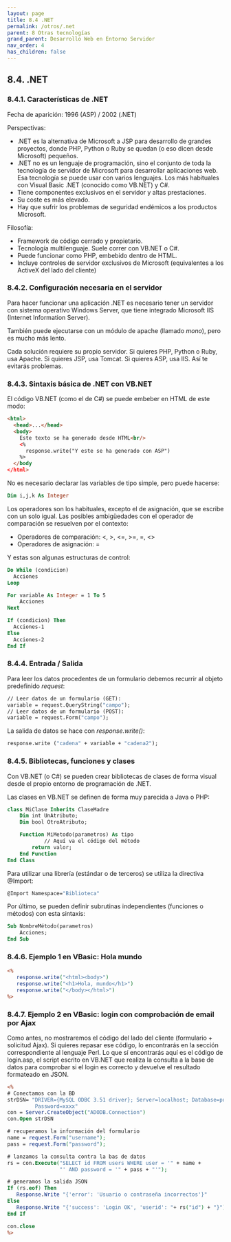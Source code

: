 ```yaml
---
layout: page
title: 8.4 .NET
permalink: /otros/.net
parent: 8 Otras tecnologías
grand_parent: Desarrollo Web en Entorno Servidor
nav_order: 4
has_children: false
---
```


## 8.4. .NET

### 8.4.1. Características de .NET

Fecha de aparición: 1996 (ASP) / 2002 (.NET)

Perspectivas: 

* .NET es la alternativa de Microsoft a JSP para desarrollo de grandes proyectos, donde PHP, Python o Ruby se quedan (o eso dicen desde Microsoft) pequeños.
* .NET no es un lenguaje de programación, sino el conjunto de toda la tecnología de servidor de Microsoft para desarrollar aplicaciones web. Esa tecnología se puede usar con varios lenguajes. Los más habituales con Visual Basic .NET (conocido como VB.NET) y C#.
* Tiene componentes exclusivos en el servidor y altas prestaciones. 
* Su coste es más elevado.
* Hay que sufrir los problemas de seguridad endémicos a los productos Microsoft.

Filosofía:

* Framework de código cerrado y propietario.
* Tecnología multilenguaje. Suele correr con VB.NET o C#. 
* Puede funcionar como PHP, embebido dentro de HTML.
* Incluye controles de servidor exclusivos de Microsoft (equivalentes a los ActiveX del lado del cliente)

### 8.4.2. Configuración necesaria en el servidor

Para hacer funcionar una aplicación .NET es necesario tener un servidor con sistema operativo Windows Server, que tiene integrado Microsoft IIS (Internet Information Server).

También puede ejecutarse con un módulo de apache (llamado *mono*), pero es mucho más lento.

Cada solución requiere su propio servidor. Si quieres PHP, Python o Ruby, usa Apache. Si quieres JSP, usa Tomcat. Si quieres ASP, usa IIS. Así te evitarás problemas.

### 8.4.3. Sintaxis básica de .NET con VB.NET

El código VB.NET (como el de C#) se puede embeber en HTML de este modo:

```html
<html>
  <head>...</head>
  <body>
    Este texto se ha generado desde HTML<br/>
    <%
      response.write("Y este se ha generado con ASP")
    %>
  </body
</html>
```

No es necesario declarar las variables de tipo simple, pero puede hacerse:

```vb
Dim i,j,k As Integer
```

Los operadores son los habituales, excepto el de asignación, que se escribe con un solo igual. Las posibles ambigüedades con el operador de comparación se resuelven por el contexto:

* Operadores de comparación: <, >, <=, >=, =, <> 
* Operadores de asignación: =

Y estas son algunas estructuras de control:

```vb
Do While (condicion) 
  Acciones
Loop

For variable As Integer = 1 To 5
    Acciones
Next

If (condicion) Then
  Acciones-1
Else 
  Acciones-2
End If
```

### 8.4.4. Entrada / Salida

Para leer los datos procedentes de un formulario debemos recurrir al objeto predefinido *request*:

```vb
// Leer datos de un formulario (GET):
variable = request.QueryString("campo");
// Leer datos de un formulario (POST):
variable = request.Form("campo");
```

La salida de datos se hace con *response.write()*:

```vb
response.write ("cadena" + variable + "cadena2"); 
```

### 8.4.5. Bibliotecas, funciones y clases

Con VB.NET (o C#) se pueden crear bibliotecas de clases de forma visual desde el propio entorno de programación de .NET.

Las clases en VB.NET se definen de forma muy parecida a Java o PHP:

```vb
class MiClase Inherits ClaseMadre
    Dim int UnAtributo;
    Dim bool OtroAtributo;

    Function MiMetodo(parametros) As tipo
            // Aquí va el código del método
        return valor;
    End Function
End Class
```

Para utilizar una librería (estándar o de terceros) se utiliza la directiva @Import:

```vb
@Import Namespace="Biblioteca"
```

Por último, se pueden definir subrutinas independientes (funciones o métodos) con esta sintaxis:

```vb
Sub NombreMétodo(parametros)
    Acciones;
End Sub
```
### 8.4.6. Ejemplo 1 en VBasic: Hola mundo

```asp
<%
   response.write("<html><body>")
   response.write("<h1>Hola, mundo</h1>")
   response.write("</body></html>")
%>
```

### 8.4.7. Ejemplo 2 en VBasic: login con comprobación de email por Ajax

Como antes, no mostraremos el código del lado del cliente (formulario + solicitud Ajax). Si quieres repasar ese código, lo encontrarás en la sección correspondiente al lenguaje Perl. Lo que sí encontrarás aquí es el código de login.asp, el script escrito en VB.NET que realiza la consulta a la base de datos para comprobar si el login es correcto y devuelve el resultado formateado en JSON.

```asp
<% 
# Conectamos con la BD
strDSN= "DRIVER={MySQL ODBC 3.51 driver}; Server=localhost; Database=prueba; User=root;  
         Password=xxxx"
con = Server.CreateObject("ADODB.Connection")
con.Open strDSN

# recuperamos la información del formulario
name = request.Form("username");
pass = request.Form("password");

# lanzamos la consulta contra la bas de datos
rs = con.Execute("SELECT id FROM users WHERE user = '" + name + 
                 "' AND password = '" + pass + "'");

# generamos la salida JSON
If (rs.eof) Then
   Response.Write "{'error': 'Usuario o contraseña incorrectos'}"
Else
   Response.Write "{'success': 'Login OK', 'userid': "+ rs("id") + "}");
End If

con.close
%>
```